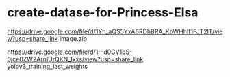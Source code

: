 # create-datase-for-Princess-Elsa


https://drive.google.com/file/d/1Yh_aQS5YxA6RDhBRA_KbWHhIf1FJT2IT/view?usp=share_link image.zip

https://drive.google.com/file/d/1--d0CV1dS-0jce0ZW2ArnIUrQKN_1xxs/view?usp=share_link  yolov3_training_last_weights
